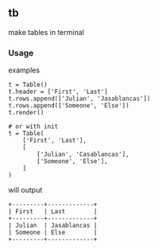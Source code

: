 ## tb

make tables in terminal

### Usage

examples
```
t = Table()
t.header = ['First', 'Last']
t.rows.append(['Julian', 'Jasablancas'])
t.rows.append(['Someone', 'Else'])
t.render()

# or with init
t = Table(
	['First', 'Last'],
	[
		['Julian', 'Casablancas'],
		['Someone', 'Else'],
	]
)

```
will output

```
+---------+-------------+
| First   | Last        |
+---------+-------------+
| Julian  | Jasablancas |
| Someone | Else        |
+---------+-------------+
```
